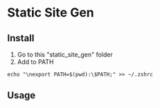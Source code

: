 # Static Site Gen
## Install
1. Go to this "static_site_gen" folder
2. Add to PATH
```shell
echo "\nexport PATH=$(pwd):\$PATH;" >> ~/.zshrc
```

## Usage
